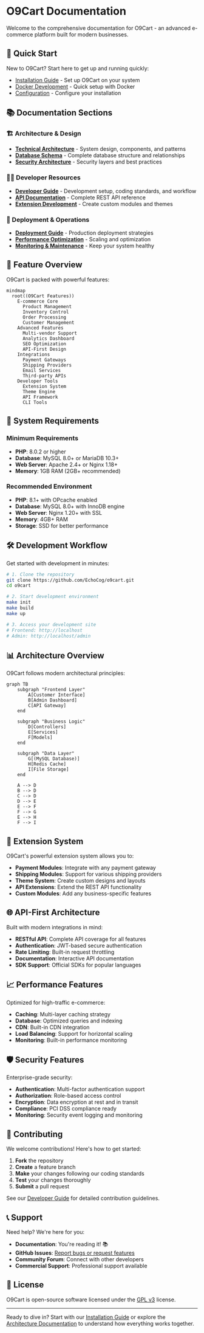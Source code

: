 # O9Cart Documentation

Welcome to the comprehensive documentation for O9Cart - an advanced e-commerce platform built for modern businesses.

## 🚀 Quick Start

New to O9Cart? Start here to get up and running quickly:

- [Installation Guide](../INSTALL.md) - Set up O9Cart on your system
- [Docker Development](developer-guide.md#docker-development) - Quick setup with Docker
- [Configuration](deployment.md#application-configuration) - Configure your installation

## 📚 Documentation Sections

### 🏗️ Architecture & Design

- **[Technical Architecture](architecture.md)** - System design, components, and patterns
- **[Database Schema](database-schema.md)** - Complete database structure and relationships
- **[Security Architecture](architecture.md#security-architecture)** - Security layers and best practices

### 👨‍💻 Developer Resources

- **[Developer Guide](developer-guide.md)** - Development setup, coding standards, and workflow
- **[API Documentation](api-reference.md)** - Complete REST API reference
- **[Extension Development](developer-guide.md#extension-development)** - Create custom modules and themes

### 🚀 Deployment & Operations

- **[Deployment Guide](deployment.md)** - Production deployment strategies
- **[Performance Optimization](deployment.md#performance-optimization)** - Scaling and optimization
- **[Monitoring & Maintenance](deployment.md#monitoring-and-maintenance)** - Keep your system healthy

## 🎯 Feature Overview

O9Cart is packed with powerful features:

```mermaid
mindmap
  root((O9Cart Features))
    E-commerce Core
      Product Management
      Inventory Control
      Order Processing
      Customer Management
    Advanced Features
      Multi-vendor Support
      Analytics Dashboard
      SEO Optimization
      API-First Design
    Integrations
      Payment Gateways
      Shipping Providers
      Email Services
      Third-party APIs
    Developer Tools
      Extension System
      Theme Engine
      API Framework
      CLI Tools
```

## 🔧 System Requirements

### Minimum Requirements
- **PHP**: 8.0.2 or higher
- **Database**: MySQL 8.0+ or MariaDB 10.3+
- **Web Server**: Apache 2.4+ or Nginx 1.18+
- **Memory**: 1GB RAM (2GB+ recommended)

### Recommended Environment
- **PHP**: 8.1+ with OPcache enabled
- **Database**: MySQL 8.0+ with InnoDB engine  
- **Web Server**: Nginx 1.20+ with SSL
- **Memory**: 4GB+ RAM
- **Storage**: SSD for better performance

## 🛠️ Development Workflow

Get started with development in minutes:

```bash
# 1. Clone the repository
git clone https://github.com/EchoCog/o9cart.git
cd o9cart

# 2. Start development environment
make init
make build
make up

# 3. Access your development site
# Frontend: http://localhost
# Admin: http://localhost/admin
```

## 📊 Architecture Overview

O9Cart follows modern architectural principles:

```mermaid
graph TB
    subgraph "Frontend Layer"
        A[Customer Interface]
        B[Admin Dashboard] 
        C[API Gateway]
    end
    
    subgraph "Business Logic"
        D[Controllers]
        E[Services]
        F[Models]
    end
    
    subgraph "Data Layer"
        G[(MySQL Database)]
        H[Redis Cache]
        I[File Storage]
    end
    
    A --> D
    B --> D
    C --> D
    D --> E
    E --> F
    F --> G
    E --> H
    F --> I
```

## 🔌 Extension System

O9Cart's powerful extension system allows you to:

- **Payment Modules**: Integrate with any payment gateway
- **Shipping Modules**: Support for various shipping providers  
- **Theme System**: Create custom designs and layouts
- **API Extensions**: Extend the REST API functionality
- **Custom Modules**: Add any business-specific features

## 🌐 API-First Architecture

Built with modern integrations in mind:

- **RESTful API**: Complete API coverage for all features
- **Authentication**: JWT-based secure authentication
- **Rate Limiting**: Built-in request throttling
- **Documentation**: Interactive API documentation
- **SDK Support**: Official SDKs for popular languages

## 📈 Performance Features

Optimized for high-traffic e-commerce:

- **Caching**: Multi-layer caching strategy
- **Database**: Optimized queries and indexing  
- **CDN**: Built-in CDN integration
- **Load Balancing**: Support for horizontal scaling
- **Monitoring**: Built-in performance monitoring

## 🛡️ Security Features

Enterprise-grade security:

- **Authentication**: Multi-factor authentication support
- **Authorization**: Role-based access control
- **Encryption**: Data encryption at rest and in transit
- **Compliance**: PCI DSS compliance ready
- **Monitoring**: Security event logging and monitoring

## 🤝 Contributing

We welcome contributions! Here's how to get started:

1. **Fork** the repository
2. **Create** a feature branch
3. **Make** your changes following our coding standards
4. **Test** your changes thoroughly
5. **Submit** a pull request

See our [Developer Guide](developer-guide.md) for detailed contribution guidelines.

## 📞 Support

Need help? We're here for you:

- **Documentation**: You're reading it! 📚
- **GitHub Issues**: [Report bugs or request features](https://github.com/EchoCog/o9cart/issues)
- **Community Forum**: Connect with other developers
- **Commercial Support**: Professional support available

## 📄 License

O9Cart is open-source software licensed under the [GPL v3](../LICENSE.md) license.

---

Ready to dive in? Start with our [Installation Guide](../INSTALL.md) or explore the [Architecture Documentation](architecture.md) to understand how everything works together.